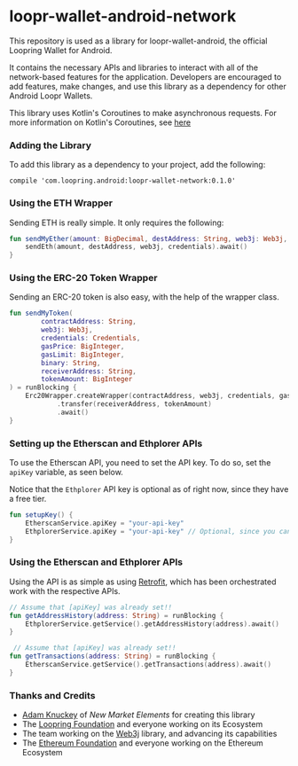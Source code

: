 # loopr-wallet-android-network
This repository is used as a library for loopr-wallet-android, the official Loopring Wallet for 
Android.

It contains the necessary APIs and libraries to interact with all of the network-based features for 
the application. Developers are encouraged to add features, make changes, and use this library as a 
dependency for other Android Loopr Wallets.

This library uses Kotlin's Coroutines to make asynchronous requests. For more information on 
Kotlin's Coroutines, see [here](https://kotlinlang.org/docs/reference/coroutines.html) 

### Adding the Library

To add this library as a dependency to your project, add the following:

`compile 'com.loopring.android:loopr-wallet-network:0.1.0'`

### Using the ETH Wrapper

Sending ETH is really simple. It only requires the following:

```kotlin
fun sendMyEther(amount: BigDecimal, destAddress: String, web3j: Web3j, credentials: Credentials) = runBlocking {
    sendEth(amount, destAddress, web3j, credentials).await()
}
```

### Using the ERC-20 Token Wrapper

Sending an ERC-20 token is also easy, with the help of the wrapper class.

```kotlin
fun sendMyToken(
        contractAddress: String,
        web3j: Web3j,
        credentials: Credentials,
        gasPrice: BigInteger,
        gasLimit: BigInteger,
        binary: String,
        receiverAddress: String,
        tokenAmount: BigInteger
) = runBlocking {
    Erc20Wrapper.createWrapper(contractAddress, web3j, credentials, gasPrice, gasLimit, binary)
            .transfer(receiverAddress, tokenAmount)
            .await()
}

```

### Setting up the Etherscan and Ethplorer APIs

To use the Etherscan API, you need to set the API key. To do so, set the `apiKey` variable, as seen
below.

Notice that the `Ethplorer` API key is optional as of right now, since they have a free tier. 

```kotlin
fun setupKey() {
    EtherscanService.apiKey = "your-api-key"
    EthplorerService.apiKey = "your-api-key" // Optional, since you can use a free key
}
```

### Using the Etherscan and Ethplorer APIs

Using the API is as simple as using [Retrofit](http://square.github.io/retrofit/), which has been 
orchestrated work with the respective APIs.

```kotlin
// Assume that [apiKey] was already set!!
fun getAddressHistory(address: String) = runBlocking {
    EthplorerService.getService().getAddressHistory(address).await()
}
```
```kotlin
 // Assume that [apiKey] was already set!!
fun getTransactions(address: String) = runBlocking {
    EtherscanService.getService().getTransactions(address).await()
}
```

### Thanks and Credits
- [Adam Knuckey](https://github.com/aknuck) of *New Market Elements* for creating this library
- The [Loopring Foundation](https://loopring.org) and everyone working on its Ecosystem
- The team working on the [Web3j](https://github.com/web3j/web3j) library, and advancing its 
capabilities 
- The [Ethereum Foundation](https://www.ethereum.org/) and everyone working on the Ethereum Ecosystem 
